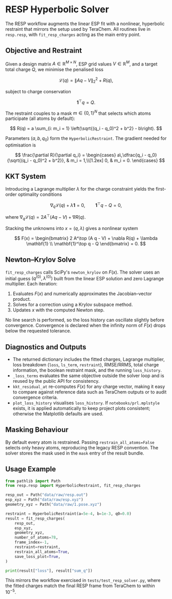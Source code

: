 # RESP Hyperbolic Solver

The RESP workflow augments the linear ESP fit with a nonlinear, hyperbolic restraint that mirrors the setup used by TeraChem. All routines live in `resp.resp`, with `fit_resp_charges` acting as the main entry point.

## Objective and Restraint

Given a design matrix $A \in \mathbb{R}^{M \times N}$, ESP grid values $V \in \mathbb{R}^{M}$, and a target total charge $Q$, we minimise the penalised loss

$$
\mathcal{L}(q) = \|A q - V\|_2^2 + R(q),
$$

subject to charge conservation

$$
\mathbf{1}^\top q = Q.
$$

The restraint couples to a mask $m \in \{0,1\}^N$ that selects which atoms participate (all atoms by default):

$$
R(q) = a \sum_{i: m_i = 1} \left(\sqrt{(q_i - q_0)^2 + b^2} - b\right).
$$

Parameters $(a, b, q_0)$ form the `HyperbolicRestraint`. The gradient needed for optimisation is

$$
\frac{\partial R}{\partial q_i} =
\begin{cases}
a\,\dfrac{q_i - q_0}{\sqrt{(q_i - q_0)^2 + b^2}}, & m_i = 1,\\[1.2ex]
0, & m_i = 0.
\end{cases}
$$

## KKT System

Introducing a Lagrange multiplier $\lambda$ for the charge constraint yields the first-order optimality conditions

$$
\nabla_q \mathcal{L}(q) + \lambda \mathbf{1} = 0,
\qquad
\mathbf{1}^\top q - Q = 0,
$$

where $\nabla_q \mathcal{L}(q) = 2 A^\top (A q - V) + \nabla R(q)$.

Stacking the unknowns into $x = (q, \lambda)$ gives a nonlinear system

$$
F(x) =
\begin{bmatrix}
2 A^\top (A q - V) + \nabla R(q) + \lambda \mathbf{1} \\
\mathbf{1}^\top q - Q
\end{bmatrix}
= 0.
$$

## Newton–Krylov Solve

`fit_resp_charges` calls SciPy's `newton_krylov` on $F(x)$. The solver uses an initial guess $(q^{(0)}, \lambda^{(0)})$ built from the linear ESP solution and zero Lagrange multiplier. Each iteration:

1. Evaluates $F(x)$ and numerically approximates the Jacobian–vector product.
2. Solves for a correction using a Krylov subspace method.
3. Updates $x$ with the computed Newton step.

No line search is performed, so the loss history can oscillate slightly before convergence. Convergence is declared when the infinity norm of $F(x)$ drops below the requested tolerance.

## Diagnostics and Outputs

- The returned dictionary includes the fitted charges, Lagrange multiplier, loss breakdown (`loss`, `ls_term`, `restraint`), RMSE/RRMS, total charge information, the boolean restraint mask, and the running `loss_history`.
- `_loss_terms` evaluates the same objective outside the solver loop and is reused by the public API for consistency.
- `kkt_residual_at` re-computes $F(x)$ for any charge vector, making it easy to compare against reference data such as TeraChem outputs or to audit convergence criteria.
- `plot_loss_history` visualises `loss_history`. If `notebooks/prl.mplstyle` exists, it is applied automatically to keep project plots consistent; otherwise the Matplotlib defaults are used.

## Masking Behaviour

By default every atom is restrained. Passing `restrain_all_atoms=False` selects only heavy atoms, reproducing the legacy RESP convention. The solver stores the mask used in the `mask` entry of the result bundle.

## Usage Example

```python
from pathlib import Path
from resp.resp import HyperbolicRestraint, fit_resp_charges

resp_out = Path("data/raw/resp.out")
esp_xyz = Path("data/raw/esp.xyz")
geometry_xyz = Path("data/raw/1.pose.xyz")

restraint = HyperbolicRestraint(a=5e-4, b=1e-3, q0=0.0)
result = fit_resp_charges(
    resp_out,
    esp_xyz,
    geometry_xyz,
    number_of_atoms=78,
    frame_index=-1,
    restraint=restraint,
    restrain_all_atoms=True,
    save_loss_plot=True,
)

print(result["loss"], result["sum_q"])
```

This mirrors the workflow exercised in `tests/test_resp_solver.py`, where the fitted charges match the final RESP frame from TeraChem to within $10^{-5}$.
